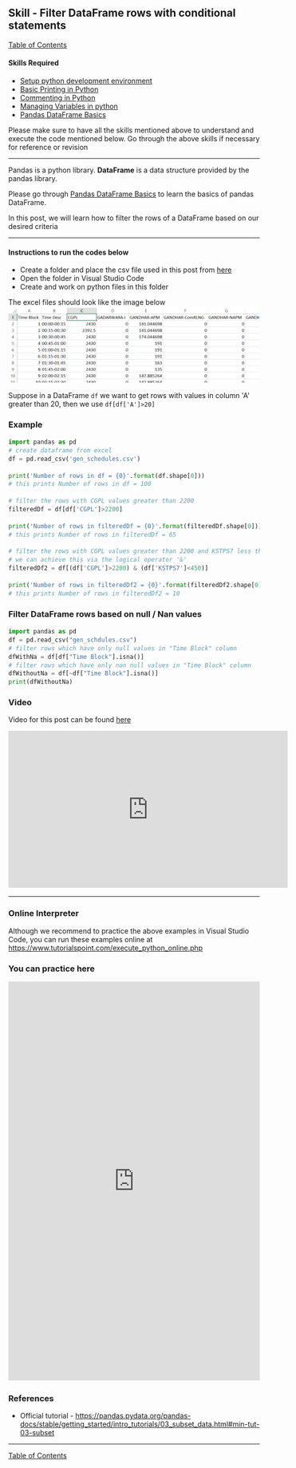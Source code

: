## Skill - Filter DataFrame rows with conditional statements
[Table of Contents](https://nagasudhir.blogspot.com/2020/04/taming-python-table-of-contents.html)

#### Skills Required
* [Setup python development environment](https://nagasudhir.blogspot.com/2020/04/setup-python-development-environment_14.html)
* [Basic Printing in Python](https://nagasudhir.blogspot.com/2020/04/basic-printing-in-python.html)
* [Commenting in Python](https://nagasudhir.blogspot.com/2020/04/comments-in-python.html)
* [Managing Variables in python](https://nagasudhir.blogspot.com/2020/04/managing-variables-in-python.html)
* [Pandas DataFrame Basics](https://nagasudhir.blogspot.com/2020/05/pandas-dataframe-basics.html)

Please make sure to have all the skills mentioned above to understand and execute the code mentioned below. Go through the above skills if necessary for reference or revision

<hr/>

Pandas is a python library.
**DataFrame** is a data structure provided by the pandas library.

Please go through [Pandas DataFrame Basics](https://nagasudhir.blogspot.com/2020/05/pandas-dataframe-basics.html) to learn the basics of pandas DataFrame.

In this post, we will learn how to filter the rows of a DataFrame based on our desired criteria

<hr/>

#### Instructions to run the codes below
* Create a folder and place the csv file used in this post from [here](https://github.com/nagasudhirpulla/taming_python/raw/master/blog/skills/assets/data/gen_schedules.csv)
* Open the folder in Visual Studio Code
* Create and work on python files in this folder

The excel files should look like the image below 
![excel_file_illustration](https://github.com/nagasudhirpulla/taming_python/raw/master/blog/skills/assets/img/all_gen_data.png)

Suppose in a DataFrame `df` we want to get rows with values in column 'A' greater than 20, then we use `df[df['A']>20]`

### Example
```python
import pandas as pd
# create dataframe from excel
df = pd.read_csv('gen_schedules.csv')

print('Number of rows in df = {0}'.format(df.shape[0]))
# this prints Number of rows in df = 100

# filter the rows with CGPL values greater than 2200
filteredDf = df[df['CGPL']>2200]

print('Number of rows in filteredDf = {0}'.format(filteredDf.shape[0]))
# this prints Number of rows in filteredDf = 65

# filter the rows with CGPL values greater than 2200 and KSTPS7 less than 450
# we can achieve this via the logical operator '&'
filteredDf2 = df[(df['CGPL']>2200) & (df['KSTPS7']<450)]

print('Number of rows in filteredDf2 = {0}'.format(filteredDf2.shape[0]))
# this prints Number of rows in filteredDf2 = 10
```
### Filter DataFrame rows based on null / Nan values
```python
import pandas as pd
df = pd.read_csv("gen_schdules.csv")
# filter rows which have only null values in "Time Block" column
dfWithNa = df[df["Time Block"].isna()]
# filter rows which have only non null values in "Time Block" column
dfWithoutNa = df[~df["Time Block"].isna()]
print(dfWithoutNa)
```

### Video
Video for this post can be found [here](https://youtu.be/fRpszf0yrMM)

<iframe width="560" height="315" src="https://www.youtube.com/embed/fRpszf0yrMM" frameborder="0" allow="accelerometer; autoplay; clipboard-write; encrypted-media; gyroscope; picture-in-picture" allowfullscreen></iframe>

<hr/>

### Online Interpreter
Although we recommend to practice the above examples in Visual Studio Code, you can run these examples online at https://www.tutorialspoint.com/execute_python_online.php

### You can practice here
<iframe height="800px" width="100%" src="https://repl.it/repls/RevolvingAngryFrontend?lite=true" scrolling="no" frameborder="no" allowtransparency="true" allowfullscreen="true" sandbox="allow-forms allow-pointer-lock allow-popups allow-same-origin allow-scripts allow-modals"></iframe>

### References
* Official tutorial - https://pandas.pydata.org/pandas-docs/stable/getting_started/intro_tutorials/03_subset_data.html#min-tut-03-subset

<hr/>

[Table of Contents](https://nagasudhir.blogspot.com/2020/04/taming-python-table-of-contents.html)



<!--stackedit_data:
eyJwcm9wZXJ0aWVzIjoidGl0bGU6IEZpbHRlciBEYXRhRnJhbW
Ugcm93c1xuYXV0aG9yOiBOYWdhc3VkaGlyIFB1bGxhXG5kYXRl
OiAnMjAyMC0wNS0wNidcbnRhZ3M6ICdsZWFybmluZywgcHl0aG
9uLCB0YW1pbmdfcHl0aG9uX3NraWxsJ1xuY2F0ZWdvcmllczog
dGFtaW5nX3B5dGhvbl9za2lsbFxuIiwiaGlzdG9yeSI6Wy05Mz
QzMDg0MzIsMTg4OTk2NjUxLC0xNjA4NDAwNTMyLDE5MzEyNDQy
OTgsLTEwMDI5NTUzMjYsLTE1ODM2NDQ4NTUsNDA4MDE4MzQxLD
YzODM3Nzc5NywtMTc2NTA3NTEyMiwtMTAyMjk1NTEyMV19
-->